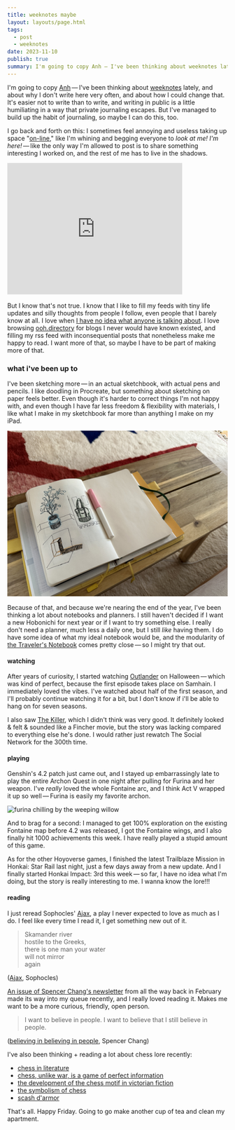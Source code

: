 ```yaml
---
title: weeknotes maybe
layout: layouts/page.html
tags:
  - post
  - weeknotes
date: 2023-11-10
publish: true
summary: I'm going to copy Anh — I've been thinking about weeknotes lately, and about why I don't write here very often, and about how I could change that.
---
```

I'm going to copy [Anh](https://anhvn.com/posts/2023/weeknotes-revival/) — I've been thinking about [weeknotes](https://interconnected.org/home/2018/07/24/weeknotes) lately, and about why I don't write here very often, and about how I could change that. It's easier not to write than to write, and writing in public is a little humiliating in a way that private journaling escapes. But I've managed to build up the habit of journaling, so maybe I can do this, too.

I go back and forth on this: I sometimes feel annoying and useless taking up space "[on-line](https://sleepy.cool/@jillian/111387332195020722)," like I'm whining and begging everyone to *look at me! I'm here!* — like the only way I'm allowed to post is to share something interesting I worked on, and the rest of me has to live in the shadows. 

<iframe src="https://sleepy.cool/@jillian/110640077909599491/embed" class="mastodon-embed" style="max-width: 100%; border: 0" width="400" height="300" allowfullscreen="allowfullscreen"></iframe><script src="https://sleepy.cool/embed.js" async="async"></script>

But I know that's not true. I know that I like to fill my feeds with tiny life updates and silly thoughts from people I follow, even people that I barely know at all. I love when [I have no idea what anyone is talking about](https://sleepy.cool/@jillian/111356009288566081). I love browsing [ooh.directory](https://ooh.directory/) for blogs I never would have known existed, and filling my rss feed with inconsequential posts that nonetheless make me happy to read. I want more of that, so maybe I have to be part of making more of that. 

### what i've been up to
I've been sketching more — in an actual sketchbook, with actual pens and pencils. I like doodling in Procreate, but something about sketching on paper feels better. Even though it's harder to correct things I'm not happy with, and even though I have far less freedom & flexibility with materials, I like what I make in my sketchbook far more than anything I make on my iPad. 

![my sketchbook](./photos/_10-sketches.jpg)

Because of that, and because we're nearing the end of the year, I've been thinking a lot about notebooks and planners. I still haven't decided if I want a new Hobonichi for next year or if I want to try something else. I really don't need a planner, much less a daily one, but I still *like* having them. I do have some idea of what my ideal notebook would be, and the modularity of [the Traveler's Notebook](https://travelerscompanyusa.com/travelers-notebook-story/) comes pretty close — so I might try that out.

#### watching
After years of curiosity, I started watching [Outlander](https://www.imdb.com/title/tt3006802/) on Halloween — which was kind of perfect, because the first episode takes place on Samhain. I immediately loved the vibes. I've watched about half of the first season, and I'll probably continue watching it for a bit, but I don't know if i'll be able to hang on for seven seasons.

I also saw [The Killer](https://www.imdb.com/title/tt1136617/), which I didn't think was very good. It definitely looked & felt & sounded like a Fincher movie, but the story was lacking compared to everything else he's done. I would rather just rewatch The Social Network for the 300th time.

#### playing
Genshin's 4.2 patch just came out, and I stayed up embarrassingly late to play the entire Archon Quest in one night after pulling for Furina and her weapon. I've *really* loved the whole Fontaine arc, and I think Act V wrapped it up so well — Furina is easily my favorite archon. 

![furina chilling by the weeping willow](./photos/_10-furina.png)

And to brag for a second: I managed to get 100% exploration on the existing Fontaine map before 4.2 was released, I got the Fontaine wings, and I also finally hit 1000 achievements this week. I have really played a stupid amount of this game.

As for the other Hoyoverse games, I finished the latest Trailblaze Mission in Honkai: Star Rail last night, just a few days away from a new update. And I finally started Honkai Impact: 3rd this week — so far, I have no idea what I'm doing, but the story is really interesting to me. I wanna know the lore!!!

#### reading
I just reread Sophocles' [Ajax](https://classics.domains.skidmore.edu/lit-campus-only/primary/translations/Sophocles%20Ajax.pdf), a play I never expected to love as much as I do. I feel like every time I read it, I get something new out of it.

> Skamander river <br>
> hostile to the Greeks,<br>
> there is one man your water<br>
> will not mirror<br>
> again
> 
([Ajax](https://classics.domains.skidmore.edu/lit-campus-only/primary/translations/Sophocles%20Ajax.pdf), Sophocles)

[An issue of Spencer Chang's newsletter](https://spencerchang.substack.com/p/believing-in-believing-in-people) from all the way back in February made its way into my queue recently, and I really loved reading it. Makes me want to be a more curious, friendly, open person.

> I want to believe in people. I want to believe that I still believe in people.
> 
([believing in believing in people](https://spencerchang.substack.com/p/believing-in-believing-in-people), Spencer Chang)

I've also been thinking + reading a lot about chess lore recently:
- [chess in literature](https://bookriot.com/chess-in-literature/)
- [chess, unlike war, is a game of perfect information](https://daily.jstor.org/chess-unlike-war-is-a-game-of-perfect-information/)
- [the development of the chess motif in victorian fiction](https://victorianweb.org/authors/bronte/abronte/chess.html)
- [the symbolism of chess](http://www.studiesincomparativereligion.com/public/articles/The_Symbolism_of_Chess-by_Titus_Burckhardt.aspx)
- [scash d'armor](https://www.chess.com/forum/view/chess-equipment/scash-darmor-english-translation)

That's all. Happy Friday. Going to go make another cup of tea and clean my apartment. 